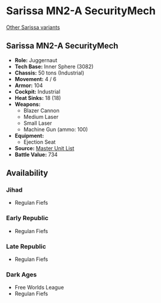 # Sarissa MN2-A SecurityMech

[Other Sarissa variants](../sarissa.md)

## Sarissa MN2-A SecurityMech
- **Role:** Juggernaut
- **Tech Base:** Inner Sphere (3082)
- **Chassis:** 50 tons (Industrial)
- **Movement:** 4 / 6
- **Armor:** 104
- **Cockpit:** Industrial
- **Heat Sinks:** 18 (18)
- **Weapons:**
  - Blazer Cannon
  - Medium Laser
  - Small Laser
  - Machine Gun (ammo: 100)
- **Equipment:**
  - Ejection Seat
- **Source:** [Master Unit List](http://masterunitlist.info/Unit/Details/4974/sarissa-mn2-a-securitymech)
- **Battle Value:** 734

## Availability

### Jihad
- Regulan Fiefs

### Early Republic
- Regulan Fiefs

### Late Republic
- Regulan Fiefs

### Dark Ages
- Free Worlds League
- Regulan Fiefs

